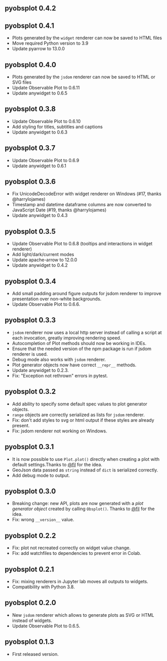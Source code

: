 ## pyobsplot 0.4.2



## pyobsplot 0.4.1

- Plots generated by the `widget` renderer can now be saved to HTML files
- Move required Python version to 3.9
- Update pyarrow to 13.0.0


## pyobsplot 0.4.0

- Plots generated by the `jsdom` renderer can now be saved to HTML or SVG files
- Update Observable Plot to 0.6.11
- Update anywidget to 0.6.5


## pyobsplot 0.3.8

- Update Observable Plot to 0.6.10
- Add styling for titles, subtitles and captions
- Update anywidget to 0.6.3


## pyobsplot 0.3.7

- Update Observable Plot to 0.6.9
- Update anywidget to 0.6.1


## pyobsplot 0.3.6

- Fix UnicodeDecodeError with widget renderer on Windows (#17, thanks @harrylojames)
- Timestamp and datetime dataframe columns are now converted to JavaScript Date (#19, thanks @harrylojames)
- Update anywidget to 0.4.3


## pyobsplot 0.3.5

- Update Observable Plot to 0.6.8 (tooltips and interactions in widget renderer)
- Add light/dark/current modes
- Update apache-arrow to 12.0.0
- Update anywidget to 0.4.2


## pyobsplot 0.3.4

- Add small padding around figure outputs for jsdom renderer to improve presentation over non-white backgrounds.
- Update Observable Plot to 0.6.6.


## pyobsplot 0.3.3

- `jsdom` renderer now uses a local http server instead of calling a script at each invocation, greatly improving rendering speed.
- Autocompletion of Plot methods should now be working in IDEs.
- Ensure that the needed version of the npm package is run if jsdom renderer is used.
- Debug mode also works with `jsdom` renderer.
- Plot generator objects now have correct `__repr__` methods.
- Update anywidget to 0.2.3.
- Fix: "Exception not rethrown" errors in pytest.


## pyobsplot 0.3.2

- Add ability to specify some default spec values to plot generator objects.
- `range` objects are correctly serialized as lists for `jsdom` renderer.
- Fix: don't add styles to svg or html output if these styles are already present.
- Fix: jsdom renderer not working on Windows.


## pyobsplot 0.3.1

- It is now possible to use `Plot.plot()` directly when creating a plot with default settings.Thanks to [@fil](https://github.com/fil) for the idea.
- GeoJson data passed as `string` instead of `dict` is serialized correctly.
- Add debug mode to output.
 

## pyobsplot 0.3.0

- Breaking change: new API, plots are now generated with a *plot generator object* created by calling `Obsplot()`. Thanks to [@fil](https://github.com/fil) for the idea.
- Fix: wrong `__version__` value.


## pyobsplot 0.2.2

- Fix: plot not recreated correctly on widget value change.
- Fix: add watchfiles to dependencies to prevent error in Colab.


## pyobsplot 0.2.1

- Fix: mixing renderers in Jupyter lab moves all outputs to widgets.
- Compatibility with Python 3.8.


## pyobsplot 0.2.0

- New `jsdom` renderer which allows to generate plots as SVG or HTML instead of widgets.
- Update Observable Plot to 0.6.5.


## pyobsplot 0.1.3

- First released version.